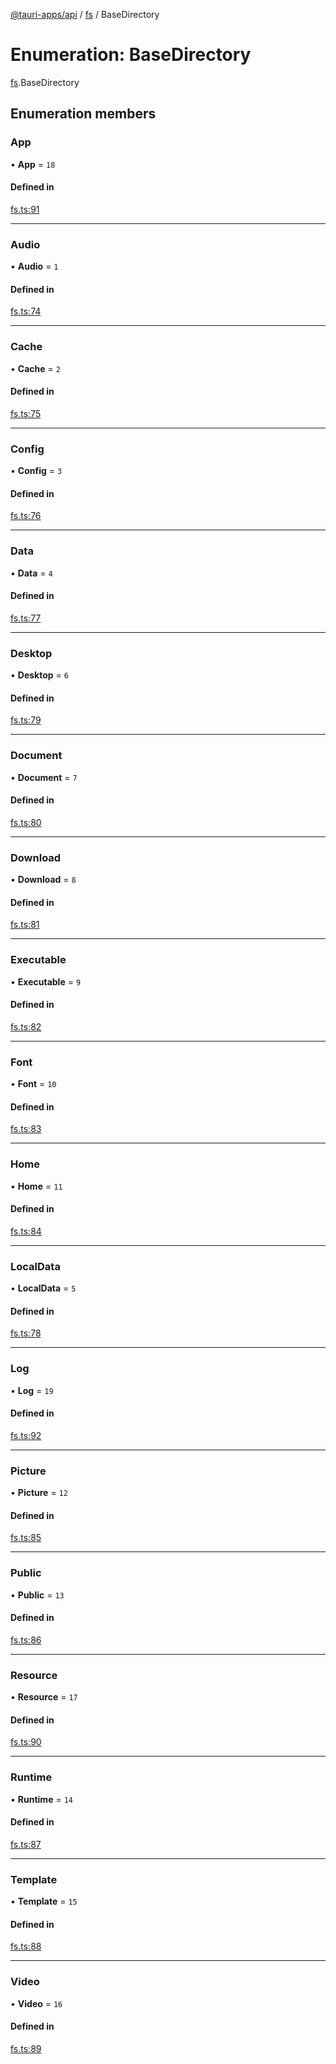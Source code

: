 [@tauri-apps/api](../README.md) / [fs](../modules/fs.md) / BaseDirectory

# Enumeration: BaseDirectory

[fs](../modules/fs.md).BaseDirectory

## Enumeration members

### App

• **App** = `18`

#### Defined in

[fs.ts:91](https://github.com/tauri-apps/tauri/blob/36ca392/tooling/api/src/fs.ts#L91)

___

### Audio

• **Audio** = `1`

#### Defined in

[fs.ts:74](https://github.com/tauri-apps/tauri/blob/36ca392/tooling/api/src/fs.ts#L74)

___

### Cache

• **Cache** = `2`

#### Defined in

[fs.ts:75](https://github.com/tauri-apps/tauri/blob/36ca392/tooling/api/src/fs.ts#L75)

___

### Config

• **Config** = `3`

#### Defined in

[fs.ts:76](https://github.com/tauri-apps/tauri/blob/36ca392/tooling/api/src/fs.ts#L76)

___

### Data

• **Data** = `4`

#### Defined in

[fs.ts:77](https://github.com/tauri-apps/tauri/blob/36ca392/tooling/api/src/fs.ts#L77)

___

### Desktop

• **Desktop** = `6`

#### Defined in

[fs.ts:79](https://github.com/tauri-apps/tauri/blob/36ca392/tooling/api/src/fs.ts#L79)

___

### Document

• **Document** = `7`

#### Defined in

[fs.ts:80](https://github.com/tauri-apps/tauri/blob/36ca392/tooling/api/src/fs.ts#L80)

___

### Download

• **Download** = `8`

#### Defined in

[fs.ts:81](https://github.com/tauri-apps/tauri/blob/36ca392/tooling/api/src/fs.ts#L81)

___

### Executable

• **Executable** = `9`

#### Defined in

[fs.ts:82](https://github.com/tauri-apps/tauri/blob/36ca392/tooling/api/src/fs.ts#L82)

___

### Font

• **Font** = `10`

#### Defined in

[fs.ts:83](https://github.com/tauri-apps/tauri/blob/36ca392/tooling/api/src/fs.ts#L83)

___

### Home

• **Home** = `11`

#### Defined in

[fs.ts:84](https://github.com/tauri-apps/tauri/blob/36ca392/tooling/api/src/fs.ts#L84)

___

### LocalData

• **LocalData** = `5`

#### Defined in

[fs.ts:78](https://github.com/tauri-apps/tauri/blob/36ca392/tooling/api/src/fs.ts#L78)

___

### Log

• **Log** = `19`

#### Defined in

[fs.ts:92](https://github.com/tauri-apps/tauri/blob/36ca392/tooling/api/src/fs.ts#L92)

___

### Picture

• **Picture** = `12`

#### Defined in

[fs.ts:85](https://github.com/tauri-apps/tauri/blob/36ca392/tooling/api/src/fs.ts#L85)

___

### Public

• **Public** = `13`

#### Defined in

[fs.ts:86](https://github.com/tauri-apps/tauri/blob/36ca392/tooling/api/src/fs.ts#L86)

___

### Resource

• **Resource** = `17`

#### Defined in

[fs.ts:90](https://github.com/tauri-apps/tauri/blob/36ca392/tooling/api/src/fs.ts#L90)

___

### Runtime

• **Runtime** = `14`

#### Defined in

[fs.ts:87](https://github.com/tauri-apps/tauri/blob/36ca392/tooling/api/src/fs.ts#L87)

___

### Template

• **Template** = `15`

#### Defined in

[fs.ts:88](https://github.com/tauri-apps/tauri/blob/36ca392/tooling/api/src/fs.ts#L88)

___

### Video

• **Video** = `16`

#### Defined in

[fs.ts:89](https://github.com/tauri-apps/tauri/blob/36ca392/tooling/api/src/fs.ts#L89)
